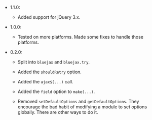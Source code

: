 
* 1.1.0:

  + Added support for jQuery 3.x.

* 1.0.0:

  + Tested on more platforms. Made some fixes to handle those platforms.

* 0.2.0:

  + Split into ``bluejax`` and ``bluejax.try``.

  + Added the ``shouldRetry`` option.

  + Added the ``ajax$(...)`` call.

  + Added the ``field`` option to ``make(...)``.

  - Removed ``setDefaultOptions`` and ``getDefaultOptions``. They encourage the
    bad habit of modifying a module to set options globally. There are other
    ways to do it.
